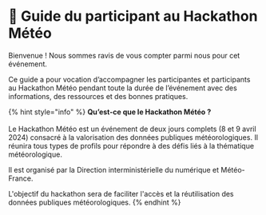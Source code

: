 # 🚀 Guide du participant au Hackathon Météo

Bienvenue ! Nous sommes ravis de vous compter parmi nous pour cet événement.

Ce guide a pour vocation d’accompagner les participantes et participants au Hackathon Météo pendant toute la durée de l’événement avec des informations, des ressources et des bonnes pratiques.

{% hint style="info" %}
**Qu’est-ce que le Hackathon Météo ?** \
\
Le Hackathon Météo est un événement de deux jours complets (8 et 9 avril 2024) consacré à la valorisation des données publiques météorologiques. Il réunira tous types de profils pour répondre à des défis liés à la thématique météorologique.

Il est organisé par la Direction interministérielle du numérique et Météo-France.

L'objectif du hackathon sera de faciliter l'accès et la réutilisation des données publiques météorologiques.
{% endhint %}
